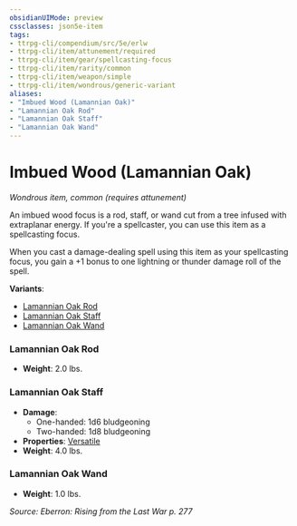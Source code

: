 ```yaml
---
obsidianUIMode: preview
cssclasses: json5e-item
tags:
- ttrpg-cli/compendium/src/5e/erlw
- ttrpg-cli/item/attunement/required
- ttrpg-cli/item/gear/spellcasting-focus
- ttrpg-cli/item/rarity/common
- ttrpg-cli/item/weapon/simple
- ttrpg-cli/item/wondrous/generic-variant
aliases: 
- "Imbued Wood (Lamannian Oak)"
- "Lamannian Oak Rod"
- "Lamannian Oak Staff"
- "Lamannian Oak Wand"
---
```

# Imbued Wood (Lamannian Oak)
*Wondrous item, common (requires attunement)*  



An imbued wood focus is a rod, staff, or wand cut from a tree infused with extraplanar energy. If you're a spellcaster, you can use this item as a spellcasting focus.

When you cast a damage-dealing spell using this item as your spellcasting focus, you gain a +1 bonus to one lightning or thunder damage roll of the spell.

**Variants**:
- [Lamannian Oak Rod](#Lamannian%20Oak%20Rod)
- [Lamannian Oak Staff](#Lamannian%20Oak%20Staff)
- [Lamannian Oak Wand](#Lamannian%20Oak%20Wand)

### Lamannian Oak Rod

- **Weight**: 2.0 lbs.

### Lamannian Oak Staff

- **Damage**:
  - One-handed: 1d6 bludgeoning
  - Two-handed: 1d8 bludgeoning
- **Properties**: [Versatile](Misc%20Files/CLI/rules/item-properties.md#Versatile)
- **Weight**: 4.0 lbs.

### Lamannian Oak Wand

- **Weight**: 1.0 lbs.


*Source: Eberron: Rising from the Last War p. 277*
